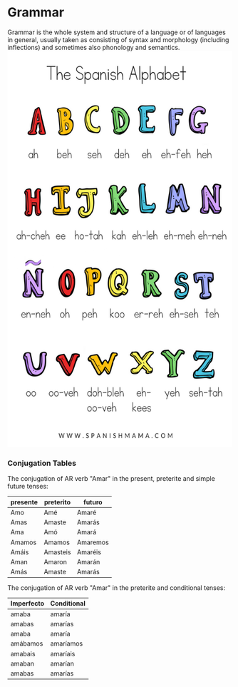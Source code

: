<h1> <b>Grammar</b></h1>
<p> Grammar is the whole system and structure of a language or of languages in general, usually taken as consisting of syntax and morphology (including inflections) and sometimes also phonology and semantics.
  
<br>
<img src='images/alphabet.png' alt='alphabet.png' width="535" height="888" >
<br>

  <h3>Conjugation Tables</h3>
   <p>The conjugation of AR verb "Amar" in the present, preterite and simple future tenses:</p>            
  <table class="table table-striped">
    <thead>
      <tr>
        <th>presente</th>
        <th>preterito</th>
        <th> futuro </th>
      </tr>
    </thead>
    <tbody>
      <tr>
        <td>Amo</td>
        <td>Amé</td>
        <td>Amaré</td>
      </tr>
      <tr>
        <td>Amas</td>
        <td>Amaste</td>
        <td>Amarás</td>
      </tr>
      <tr>
        <td>Ama</td>
        <td>Amó</td>
        <td>Amará</td>
      </tr>
       <tr>
        <td>Amamos</td>
        <td>Amamos</td>
        <td>Amaremos</td>
      </tr>
      <tr>
        <td>Amáis</td>
        <td>Amasteis</td>
        <td>Amaréis</td>
         </tr>
         <tr>
        <td>Aman</td>
        <td>Amaron</td>
        <td>Amarán</td>
         </tr>
      <tr>
        <td>Amás</td>
        <td>Amaste</td>
        <td>Amarás</td>
         </tr>
    </tbody>
  </table>
  
  <p>The conjugation of AR verb "Amar" in the preterite and conditional tenses:</p>            
  <table class="table table-striped">
    <thead>
      <tr>
        <th>Imperfecto</th>
        <th>Conditional</th>
      </tr>
    </thead>
    <tbody>
      <tr>
        <td>amaba</td>
        <td>amaría</td>
      </tr>
      <tr>
        <td>amabas</td>
        <td>amarías</td>
      </tr>
      <tr>
        <td>amaba</td>
        <td>amaría</td>
      </tr>
       <tr>
        <td>amábamos</td>
        <td>amaríamos</td>
      </tr>
      <tr>
        <td>amabais</td>
        <td>amaríais</td>
         </tr>
         <tr>
        <td>amaban</td>
        <td>amarían</td>
         </tr>
      <tr>
        <td>amabas</td>
        <td>amarías</td>
         </tr>
    </tbody>
  </table>
  
